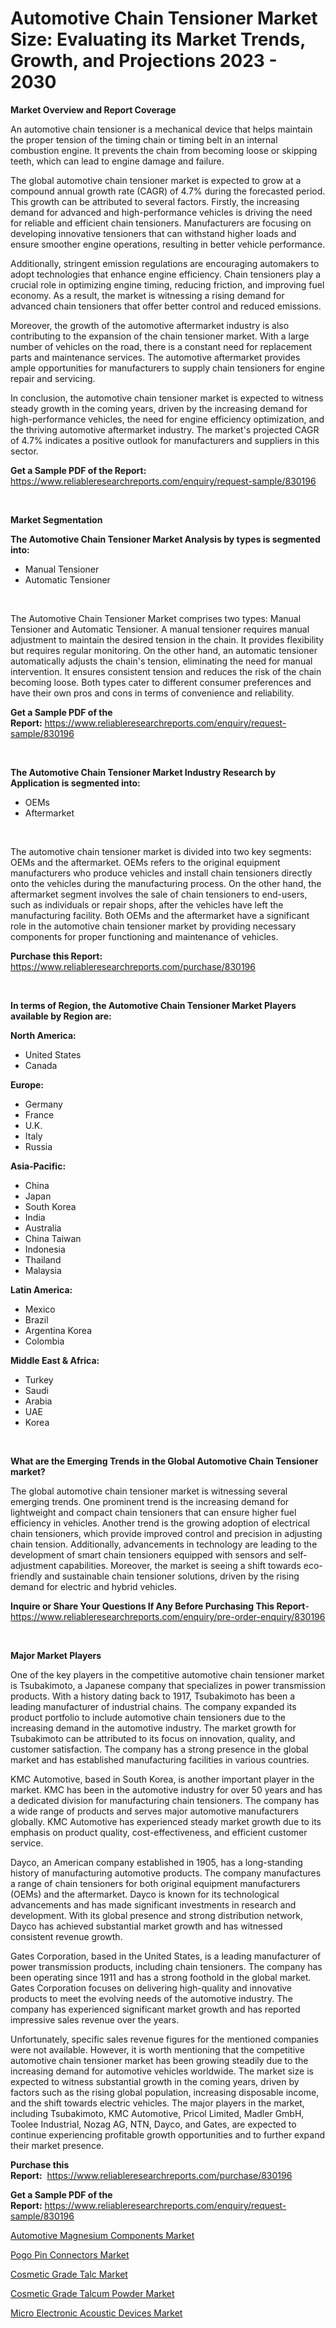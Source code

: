 <p><h1>Automotive Chain Tensioner Market Size: Evaluating its Market Trends, Growth, and Projections 2023 - 2030</h1></p><p><strong>Market Overview and Report Coverage</strong></p>
<p><p>An automotive chain tensioner is a mechanical device that helps maintain the proper tension of the timing chain or timing belt in an internal combustion engine. It prevents the chain from becoming loose or skipping teeth, which can lead to engine damage and failure.</p><p>The global automotive chain tensioner market is expected to grow at a compound annual growth rate (CAGR) of 4.7% during the forecasted period. This growth can be attributed to several factors. Firstly, the increasing demand for advanced and high-performance vehicles is driving the need for reliable and efficient chain tensioners. Manufacturers are focusing on developing innovative tensioners that can withstand higher loads and ensure smoother engine operations, resulting in better vehicle performance.</p><p>Additionally, stringent emission regulations are encouraging automakers to adopt technologies that enhance engine efficiency. Chain tensioners play a crucial role in optimizing engine timing, reducing friction, and improving fuel economy. As a result, the market is witnessing a rising demand for advanced chain tensioners that offer better control and reduced emissions.</p><p>Moreover, the growth of the automotive aftermarket industry is also contributing to the expansion of the chain tensioner market. With a large number of vehicles on the road, there is a constant need for replacement parts and maintenance services. The automotive aftermarket provides ample opportunities for manufacturers to supply chain tensioners for engine repair and servicing.</p><p>In conclusion, the automotive chain tensioner market is expected to witness steady growth in the coming years, driven by the increasing demand for high-performance vehicles, the need for engine efficiency optimization, and the thriving automotive aftermarket industry. The market's projected CAGR of 4.7% indicates a positive outlook for manufacturers and suppliers in this sector.</p></p>
<p><strong>Get a Sample PDF of the Report:</strong> <a href="https://www.reliableresearchreports.com/enquiry/request-sample/830196">https://www.reliableresearchreports.com/enquiry/request-sample/830196</a></p>
<p>&nbsp;</p>
<p><strong>Market Segmentation</strong></p>
<p><strong>The Automotive Chain Tensioner Market Analysis by types is segmented into:</strong></p>
<p><ul><li>Manual Tensioner</li><li>Automatic Tensioner</li></ul></p>
<p>&nbsp;</p>
<p><p>The Automotive Chain Tensioner Market comprises two types: Manual Tensioner and Automatic Tensioner. A manual tensioner requires manual adjustment to maintain the desired tension in the chain. It provides flexibility but requires regular monitoring. On the other hand, an automatic tensioner automatically adjusts the chain's tension, eliminating the need for manual intervention. It ensures consistent tension and reduces the risk of the chain becoming loose. Both types cater to different consumer preferences and have their own pros and cons in terms of convenience and reliability.</p></p>
<p><strong>Get a Sample PDF of the Report:</strong>&nbsp;<a href="https://www.reliableresearchreports.com/enquiry/request-sample/830196">https://www.reliableresearchreports.com/enquiry/request-sample/830196</a></p>
<p>&nbsp;</p>
<p><strong>The Automotive Chain Tensioner Market Industry Research by Application is segmented into:</strong></p>
<p><ul><li>OEMs</li><li>Aftermarket</li></ul></p>
<p>&nbsp;</p>
<p><p>The automotive chain tensioner market is divided into two key segments: OEMs and the aftermarket. OEMs refers to the original equipment manufacturers who produce vehicles and install chain tensioners directly onto the vehicles during the manufacturing process. On the other hand, the aftermarket segment involves the sale of chain tensioners to end-users, such as individuals or repair shops, after the vehicles have left the manufacturing facility. Both OEMs and the aftermarket have a significant role in the automotive chain tensioner market by providing necessary components for proper functioning and maintenance of vehicles.</p></p>
<p><strong>Purchase this Report:</strong>&nbsp; <a href="https://www.reliableresearchreports.com/purchase/830196">https://www.reliableresearchreports.com/purchase/830196</a></p>
<p>&nbsp;</p>
<p><strong>In terms of Region, the Automotive Chain Tensioner Market Players available by Region are:</strong></p>
<p>
    <p> <strong> North America: </strong>
        <ul>
            <li>United States</li>
            <li>Canada</li>
        </ul>
        </p> 
    <p> <strong> Europe: </strong>
        <ul>
            <li>Germany</li>
            <li>France</li>
            <li>U.K.</li>
            <li>Italy</li>
            <li>Russia</li>
        </ul>
        </p> 
    <p> <strong> Asia-Pacific: </strong>
        <ul>
            <li>China</li>
            <li>Japan</li>
            <li>South Korea</li>
            <li>India</li>
            <li>Australia</li>
            <li>China Taiwan</li>
            <li>Indonesia</li>
            <li>Thailand</li>
            <li>Malaysia</li>
        </ul>
        </p> 
    <p> <strong> Latin America: </strong>
        <ul>
            <li>Mexico</li>
            <li>Brazil</li>
            <li>Argentina Korea</li>
            <li>Colombia</li>
        </ul>
        </p> 
    <p> <strong> Middle East & Africa: </strong>
        <ul>
            <li>Turkey</li>
            <li>Saudi</li>
            <li>Arabia</li>
            <li>UAE</li>
            <li>Korea</li>
        </ul>
    </p>
    </p>
<p>&nbsp;</p>
<p><strong>What are the Emerging Trends in the Global Automotive Chain Tensioner market?</strong></p>
<p><p>The global automotive chain tensioner market is witnessing several emerging trends. One prominent trend is the increasing demand for lightweight and compact chain tensioners that can ensure higher fuel efficiency in vehicles. Another trend is the growing adoption of electrical chain tensioners, which provide improved control and precision in adjusting chain tension. Additionally, advancements in technology are leading to the development of smart chain tensioners equipped with sensors and self-adjustment capabilities. Moreover, the market is seeing a shift towards eco-friendly and sustainable chain tensioner solutions, driven by the rising demand for electric and hybrid vehicles.</p></p>
<p><strong>Inquire or Share Your Questions If Any Before Purchasing This Report</strong>- <a href="https://www.reliableresearchreports.com/enquiry/pre-order-enquiry/830196">https://www.reliableresearchreports.com/enquiry/pre-order-enquiry/830196</a></p>
<p>&nbsp;</p>
<p><strong>Major Market Players</strong></p>
<p><p>One of the key players in the competitive automotive chain tensioner market is Tsubakimoto, a Japanese company that specializes in power transmission products. With a history dating back to 1917, Tsubakimoto has been a leading manufacturer of industrial chains. The company expanded its product portfolio to include automotive chain tensioners due to the increasing demand in the automotive industry. The market growth for Tsubakimoto can be attributed to its focus on innovation, quality, and customer satisfaction. The company has a strong presence in the global market and has established manufacturing facilities in various countries.</p><p>KMC Automotive, based in South Korea, is another important player in the market. KMC has been in the automotive industry for over 50 years and has a dedicated division for manufacturing chain tensioners. The company has a wide range of products and serves major automotive manufacturers globally. KMC Automotive has experienced steady market growth due to its emphasis on product quality, cost-effectiveness, and efficient customer service.</p><p>Dayco, an American company established in 1905, has a long-standing history of manufacturing automotive products. The company manufactures a range of chain tensioners for both original equipment manufacturers (OEMs) and the aftermarket. Dayco is known for its technological advancements and has made significant investments in research and development. With its global presence and strong distribution network, Dayco has achieved substantial market growth and has witnessed consistent revenue growth.</p><p>Gates Corporation, based in the United States, is a leading manufacturer of power transmission products, including chain tensioners. The company has been operating since 1911 and has a strong foothold in the global market. Gates Corporation focuses on delivering high-quality and innovative products to meet the evolving needs of the automotive industry. The company has experienced significant market growth and has reported impressive sales revenue over the years.</p><p>Unfortunately, specific sales revenue figures for the mentioned companies were not available. However, it is worth mentioning that the competitive automotive chain tensioner market has been growing steadily due to the increasing demand for automotive vehicles worldwide. The market size is expected to witness substantial growth in the coming years, driven by factors such as the rising global population, increasing disposable income, and the shift towards electric vehicles. The major players in the market, including Tsubakimoto, KMC Automotive, Pricol Limited, Madler GmbH, Toolee Industrial, Nozag AG, NTN, Dayco, and Gates, are expected to continue experiencing profitable growth opportunities and to further expand their market presence.</p></p>
<p><strong>Purchase this Report:</strong>&nbsp;&nbsp;<a href="https://www.reliableresearchreports.com/purchase/830196">https://www.reliableresearchreports.com/purchase/830196</a></p>
<p></p>
<p><strong>Get a Sample PDF of the Report:</strong>&nbsp;<a href="https://www.reliableresearchreports.com/enquiry/request-sample/830196">https://www.reliableresearchreports.com/enquiry/request-sample/830196</a></p>
<p><p><a href="https://www.linkedin.com/pulse/automotive-magnesium-components-market-size/">Automotive Magnesium Components Market</a></p><p><a href="https://www.linkedin.com/pulse/pogo-pin-connectors-market-size-share-global/">Pogo Pin Connectors Market</a></p><p><a href="https://github.com/vimar16th/Market-Research-Report-List-1/blob/main/cosmetic-grade-talc-market.md">Cosmetic Grade Talc Market</a></p><p><a href="https://github.com/sofayahoo2023/Market-Research-Report-List-1/blob/main/cosmetic-grade-talcum-powder-market.md">Cosmetic Grade Talcum Powder Market</a></p><p><a href="https://medium.com/@krish.reportprime/micro-electronic-acoustic-devices-market-size-and-market-trends-complete-industry-overview-2023-ac04a493a2e5">Micro Electronic Acoustic Devices Market</a></p></p>